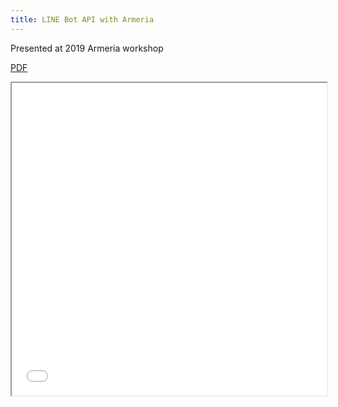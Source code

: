 ```yaml
---
title: LINE Bot API with Armeria
---
```


Presented at 2019 Armeria workshop

[PDF](/resources/LINE-Bot-API-with-Armeria.pdf)

<iframe src="/resources/LINE-Bot-API-with-Armeria.pdf" width="100%" height="500px">
